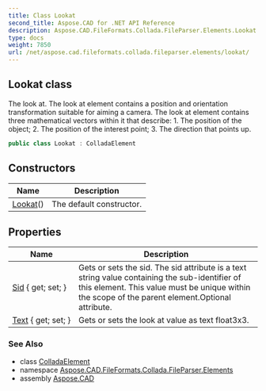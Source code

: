 ```yaml
---
title: Class Lookat
second_title: Aspose.CAD for .NET API Reference
description: Aspose.CAD.FileFormats.Collada.FileParser.Elements.Lookat class. The look at. The look at element contains a position and orientation transformation suitable for aiming a camera. The look at element contains three mathematical vectors within it that describe 1. The position of the object 2. The position of the interest point 3. The direction that points up
type: docs
weight: 7850
url: /net/aspose.cad.fileformats.collada.fileparser.elements/lookat/
---
```

## Lookat class

The look at. The look at element contains a position and orientation transformation suitable for aiming a camera. The look at element contains three mathematical vectors within it that describe: 1. The position of the object; 2. The position of the interest point; 3. The direction that points up.

```csharp
public class Lookat : ColladaElement
```

## Constructors

| Name | Description |
| --- | --- |
| [Lookat](lookat/)() | The default constructor. |

## Properties

| Name | Description |
| --- | --- |
| [Sid](../../aspose.cad.fileformats.collada.fileparser.elements/lookat/sid/) { get; set; } | Gets or sets the sid. The sid attribute is a text string value containing the sub-identifier of this element. This value must be unique within the scope of the parent element.Optional attribute. |
| [Text](../../aspose.cad.fileformats.collada.fileparser.elements/lookat/text/) { get; set; } | Gets or sets the look at value as text float3x3. |

### See Also

* class [ColladaElement](../colladaelement/)
* namespace [Aspose.CAD.FileFormats.Collada.FileParser.Elements](../../aspose.cad.fileformats.collada.fileparser.elements/)
* assembly [Aspose.CAD](../../)


